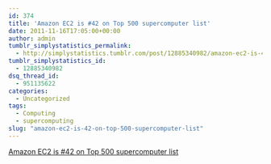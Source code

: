 ```yaml
---
id: 374
title: 'Amazon EC2 is #42 on Top 500 supercomputer list'
date: 2011-11-16T17:05:00+00:00
author: admin
tumblr_simplystatistics_permalink:
  - http://simplystatistics.tumblr.com/post/12885340982/amazon-ec2-is-42-on-top-500-supercomputer-list
tumblr_simplystatistics_id:
  - 12885340982
dsq_thread_id:
  - 951135622
categories:
  - Uncategorized
tags:
  - Computing
  - supercomputing
slug: "amazon-ec2-is-42-on-top-500-supercomputer-list"
---
```

[Amazon EC2 is #42 on Top 500 supercomputer list](http://www.top500.org/list/2011/11/100)
